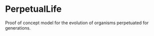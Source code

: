 # PerpetualLife
 Proof of concept model for the evolution of organisms perpetuated for generations.
